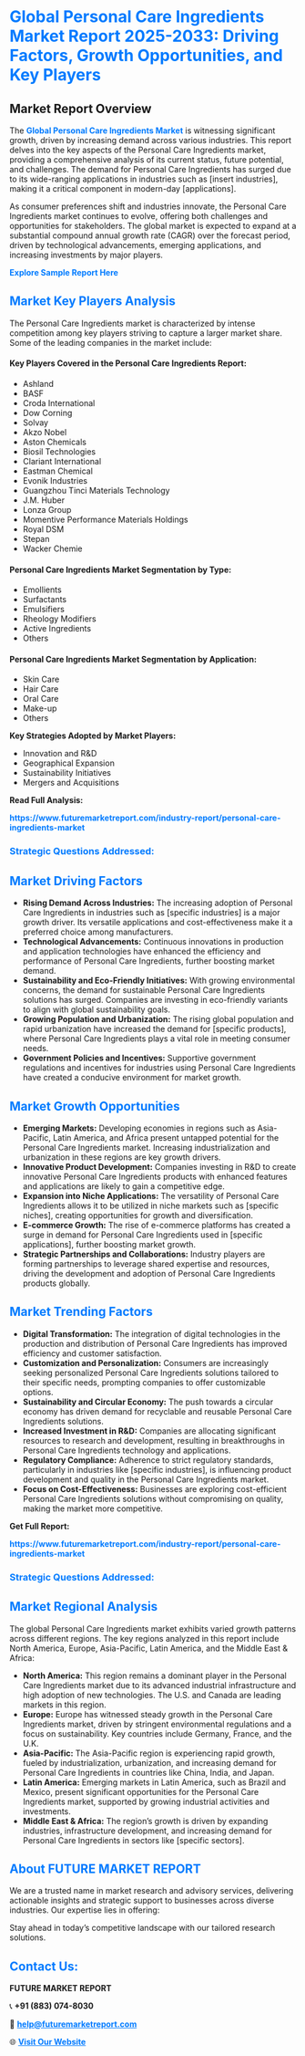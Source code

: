 <h1 style="color: #007BFF;">Global Personal Care Ingredients Market Report 2025-2033: Driving Factors, Growth Opportunities, and Key Players</h1>

<section id="overview">
<h2>Market Report Overview</h2>
<p>The <a href="https://www.futuremarketreport.com/industry-report/personal-care-ingredients-market" style="color: #007BFF; text-decoration: none;"><strong>Global Personal Care Ingredients Market</strong></a> is witnessing significant growth, driven by increasing demand across various industries. This report delves into the key aspects of the Personal Care Ingredients market, providing a comprehensive analysis of its current status, future potential, and challenges. The demand for Personal Care Ingredients has surged due to its wide-ranging applications in industries such as [insert industries], making it a critical component in modern-day [applications].</p>
<p>As consumer preferences shift and industries innovate, the Personal Care Ingredients market continues to evolve, offering both challenges and opportunities for stakeholders. The global market is expected to expand at a substantial compound annual growth rate (CAGR) over the forecast period, driven by technological advancements, emerging applications, and increasing investments by major players.</p>
</section>

<section id="overview">
<p><a href="https://www.futuremarketreport.com/request-sample/reportId=108036" style="color: #007BFF; text-decoration: none;"><strong>Explore Sample Report Here</strong></a></p>
</section>

<section id="key-players">
<h2 style="color: #007BFF;">Market Key Players Analysis</h2>
<p>The Personal Care Ingredients market is characterized by intense competition among key players striving to capture a larger market share. Some of the leading companies in the market include:</p>
<h4>Key Players Covered in the Personal Care Ingredients Report:</h4>
<ul><li>Ashland</li><li>BASF</li><li>Croda International</li><li>Dow Corning</li><li>Solvay</li><li>Akzo Nobel</li><li>Aston Chemicals</li><li>Biosil Technologies</li><li>Clariant International</li><li>Eastman Chemical</li><li>Evonik Industries</li><li>Guangzhou Tinci Materials Technology</li><li>J.M. Huber</li><li>Lonza Group</li><li>Momentive Performance Materials Holdings</li><li>Royal DSM</li><li>Stepan</li><li>Wacker Chemie</li></ul>
<h4>Personal Care Ingredients Market Segmentation by Type:</h4>
<ul><li>Emollients</li><li>Surfactants</li><li>Emulsifiers</li><li>Rheology Modifiers</li><li>Active Ingredients</li><li>Others</li></ul>

<h4>Personal Care Ingredients Market Segmentation by Application:</h4>
<ul><li>Skin Care</li><li>Hair Care</li><li>Oral Care</li><li>Make-up</li><li>Others</li></ul>
<p><strong>Key Strategies Adopted by Market Players:</strong></p>
<ul>
<li>Innovation and R&D</li>
<li>Geographical Expansion</li>
<li>Sustainability Initiatives</li>
<li>Mergers and Acquisitions</li>
</ul>
</section>

<section>
<p><strong>Read Full Analysis: </strong></p><a href="https://www.futuremarketreport.com/industry-report/personal-care-ingredients-market" style="color: #007BFF; text-decoration: none;"><strong>https://www.futuremarketreport.com/industry-report/personal-care-ingredients-market</strong></a>
<h3 style="color: #007BFF;">Strategic Questions Addressed:</h3>
</section>

<section id="driving-factors">
<h2 style="color: #007BFF;">Market Driving Factors</h2>
<ul>
<li><strong>Rising Demand Across Industries:</strong> The increasing adoption of Personal Care Ingredients in industries such as [specific industries] is a major growth driver. Its versatile applications and cost-effectiveness make it a preferred choice among manufacturers.</li>
<li><strong>Technological Advancements:</strong> Continuous innovations in production and application technologies have enhanced the efficiency and performance of Personal Care Ingredients, further boosting market demand.</li>
<li><strong>Sustainability and Eco-Friendly Initiatives:</strong> With growing environmental concerns, the demand for sustainable Personal Care Ingredients solutions has surged. Companies are investing in eco-friendly variants to align with global sustainability goals.</li>
<li><strong>Growing Population and Urbanization:</strong> The rising global population and rapid urbanization have increased the demand for [specific products], where Personal Care Ingredients plays a vital role in meeting consumer needs.</li>
<li><strong>Government Policies and Incentives:</strong> Supportive government regulations and incentives for industries using Personal Care Ingredients have created a conducive environment for market growth.</li>
</ul>
</section>

<section id="growth-opportunities">
<h2 style="color: #007BFF;">Market Growth Opportunities</h2>
<ul>
<li><strong>Emerging Markets:</strong> Developing economies in regions such as Asia-Pacific, Latin America, and Africa present untapped potential for the Personal Care Ingredients market. Increasing industrialization and urbanization in these regions are key growth drivers.</li>
<li><strong>Innovative Product Development:</strong> Companies investing in R&D to create innovative Personal Care Ingredients products with enhanced features and applications are likely to gain a competitive edge.</li>
<li><strong>Expansion into Niche Applications:</strong> The versatility of Personal Care Ingredients allows it to be utilized in niche markets such as [specific niches], creating opportunities for growth and diversification.</li>
<li><strong>E-commerce Growth:</strong> The rise of e-commerce platforms has created a surge in demand for Personal Care Ingredients used in [specific applications], further boosting market growth.</li>
<li><strong>Strategic Partnerships and Collaborations:</strong> Industry players are forming partnerships to leverage shared expertise and resources, driving the development and adoption of Personal Care Ingredients products globally.</li>
</ul>
</section>

<section id="trending-factors">
<h2 style="color: #007BFF;">Market Trending Factors</h2>
<ul>
<li><strong>Digital Transformation:</strong> The integration of digital technologies in the production and distribution of Personal Care Ingredients has improved efficiency and customer satisfaction.</li>
<li><strong>Customization and Personalization:</strong> Consumers are increasingly seeking personalized Personal Care Ingredients solutions tailored to their specific needs, prompting companies to offer customizable options.</li>
<li><strong>Sustainability and Circular Economy:</strong> The push towards a circular economy has driven demand for recyclable and reusable Personal Care Ingredients solutions.</li>
<li><strong>Increased Investment in R&D:</strong> Companies are allocating significant resources to research and development, resulting in breakthroughs in Personal Care Ingredients technology and applications.</li>
<li><strong>Regulatory Compliance:</strong> Adherence to strict regulatory standards, particularly in industries like [specific industries], is influencing product development and quality in the Personal Care Ingredients market.</li>
<li><strong>Focus on Cost-Effectiveness:</strong> Businesses are exploring cost-efficient Personal Care Ingredients solutions without compromising on quality, making the market more competitive.</li>
</ul>
</section>

<section>
<p><strong>Get Full Report: </strong></p><a href="https://www.futuremarketreport.com/industry-report/personal-care-ingredients-market" style="color: #007BFF; text-decoration: none;"><strong>https://www.futuremarketreport.com/industry-report/personal-care-ingredients-market</strong></a>
<h3 style="color: #007BFF;">Strategic Questions Addressed:</h3>
</section>


<section id="regional-analysis">
<h2 style="color: #007BFF;">Market Regional Analysis</h2>
<p>The global Personal Care Ingredients market exhibits varied growth patterns across different regions. The key regions analyzed in this report include North America, Europe, Asia-Pacific, Latin America, and the Middle East & Africa:</p>
<ul>
<li><strong>North America:</strong> This region remains a dominant player in the Personal Care Ingredients market due to its advanced industrial infrastructure and high adoption of new technologies. The U.S. and Canada are leading markets in this region.</li>
<li><strong>Europe:</strong> Europe has witnessed steady growth in the Personal Care Ingredients market, driven by stringent environmental regulations and a focus on sustainability. Key countries include Germany, France, and the U.K.</li>
<li><strong>Asia-Pacific:</strong> The Asia-Pacific region is experiencing rapid growth, fueled by industrialization, urbanization, and increasing demand for Personal Care Ingredients in countries like China, India, and Japan.</li>
<li><strong>Latin America:</strong> Emerging markets in Latin America, such as Brazil and Mexico, present significant opportunities for the Personal Care Ingredients market, supported by growing industrial activities and investments.</li>
<li><strong>Middle East & Africa:</strong> The region’s growth is driven by expanding industries, infrastructure development, and increasing demand for Personal Care Ingredients in sectors like [specific sectors].</li>
</ul>
</section>

<footer>
<h2 style="color: #007BFF;">About FUTURE MARKET REPORT</h2>
<p>We are a trusted name in market research and advisory services, delivering actionable insights and strategic support to businesses across diverse industries. Our expertise lies in offering:</p>

<p>Stay ahead in today’s competitive landscape with our tailored research solutions.</p>

<h2 style="color: #007BFF;">Contact Us:</h2>
<p><strong>FUTURE MARKET REPORT</strong></p>
<p>📞 <strong>+91 (883) 074-8030</strong></p>
<p>📧 <strong><a href="mailto:help@futuremarketreport.com" style="color: #007BFF;">help@futuremarketreport.com</a></strong></p>
<p>🌐 <strong><a href="https://www.futuremarketreport.com/" style="color: #007BFF;">Visit Our Website</a></strong></p>
</footer>